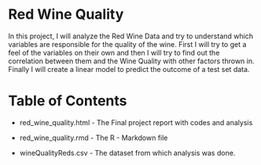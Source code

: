 # Red Wine Quality


In this project, I will analyze the Red Wine Data and try to understand which variables are responsible for the quality of the wine. First I will try to get a feel of the variables on their own and then I will try to find out the correlation between them and the Wine Quality with other factors thrown in. Finally I will create a linear model to predict the outcome of a test set data.

# Table of Contents

  - red_wine_quality.html - The Final project report with codes and analysis

  - red_wine_quality.rmd - The R - Markdown file

  - wineQualityReds.csv - The dataset from which analysis was done.

